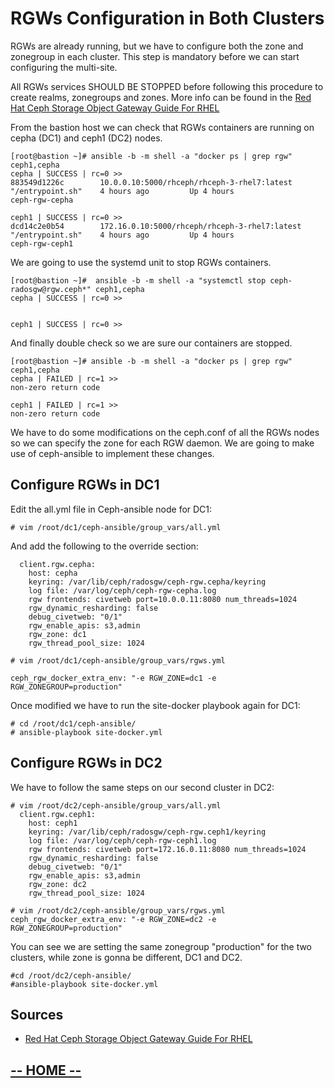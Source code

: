 # RGWs Configuration in Both Clusters

RGWs are already running, but we have to configure both the zone and zonegroup in each cluster. 
This step is mandatory before we can start configuring the multi-site.

All RGWs services SHOULD BE STOPPED before following this procedure to create realms, zonegroups and zones.
More info can be found in the [Red Hat Ceph Storage Object Gateway Guide For RHEL](https://access.redhat.com/documentation/en-us/red_hat_ceph_storage/3/html-single/object_gateway_guide_for_red_hat_enterprise_linux/index)

From the bastion host we can check that RGWs containers are running on cepha (DC1) and ceph1 (DC2) nodes.
```
[root@bastion ~]# ansible -b -m shell -a "docker ps | grep rgw" ceph1,cepha
cepha | SUCCESS | rc=0 >>
883549d1226c        10.0.0.10:5000/rhceph/rhceph-3-rhel7:latest   "/entrypoint.sh"    4 hours ago         Up 4 hours                              ceph-rgw-cepha

ceph1 | SUCCESS | rc=0 >>
dcd14c2e0b54        172.16.0.10:5000/rhceph/rhceph-3-rhel7:latest   "/entrypoint.sh"    4 hours ago         Up 4 hours                              ceph-rgw-ceph1
```

We are going to use the systemd unit to stop RGWs containers.
```
[root@bastion ~]#  ansible -b -m shell -a "systemctl stop ceph-radosgw@rgw.ceph*" ceph1,cepha
cepha | SUCCESS | rc=0 >>


ceph1 | SUCCESS | rc=0 >>

```
And finally double check so we are sure our containers are stopped.

```
[root@bastion ~]# ansible -b -m shell -a "docker ps | grep rgw" ceph1,cepha
cepha | FAILED | rc=1 >>
non-zero return code

ceph1 | FAILED | rc=1 >>
non-zero return code
```

We have to do some modifications on the ceph.conf of all the RGWs nodes so we can specify the zone for each RGW daemon.
We are going to make use of ceph-ansible to implement these changes.

## Configure RGWs in DC1

Edit the all.yml file in Ceph-ansible node for DC1:
 ```
# vim /root/dc1/ceph-ansible/group_vars/all.yml
```
And add the following to the override section:
```
  client.rgw.cepha:
    host: cepha
    keyring: /var/lib/ceph/radosgw/ceph-rgw.cepha/keyring
    log file: /var/log/ceph/ceph-rgw-cepha.log
    rgw frontends: civetweb port=10.0.0.11:8080 num_threads=1024
    rgw_dynamic_resharding: false
    debug_civetweb: "0/1"
    rgw_enable_apis: s3,admin
    rgw_zone: dc1
    rgw_thread_pool_size: 1024
```
```
# vim /root/dc1/ceph-ansible/group_vars/rgws.yml
```
```
ceph_rgw_docker_extra_env: "-e RGW_ZONE=dc1 -e RGW_ZONEGROUP=production"
```

Once modified we have to run the site-docker playbook again for DC1:
```
# cd /root/dc1/ceph-ansible/
# ansible-playbook site-docker.yml
```
## Configure RGWs in DC2

We have to follow the same steps on our second cluster in DC2:
```
# vim /root/dc2/ceph-ansible/group_vars/all.yml
  client.rgw.ceph1:
    host: ceph1
    keyring: /var/lib/ceph/radosgw/ceph-rgw.ceph1/keyring
    log file: /var/log/ceph/ceph-rgw-ceph1.log
    rgw frontends: civetweb port=172.16.0.11:8080 num_threads=1024
    rgw_dynamic_resharding: false
    debug_civetweb: "0/1"
    rgw_enable_apis: s3,admin
    rgw_zone: dc2
    rgw_thread_pool_size: 1024
```
```
# vim /root/dc2/ceph-ansible/group_vars/rgws.yml
ceph_rgw_docker_extra_env: "-e RGW_ZONE=dc2 -e RGW_ZONEGROUP=production"
```
You can see we are setting the same zonegroup "production" for the two clusters, while zone is gonna be different, DC1 and DC2.

```
#cd /root/dc2/ceph-ansible/
#ansible-playbook site-docker.yml
```

## Sources

* [Red Hat Ceph Storage Object Gateway Guide For RHEL](https://access.redhat.com/documentation/en-us/red_hat_ceph_storage/3/html-single/object_gateway_guide_for_red_hat_enterprise_linux/index)

## [**-- HOME --**](https://redhatsummitlabs.gitlab.io/red-hat-ceph-storage-building-an-object-storage-active-active-multisite-solution/#/)